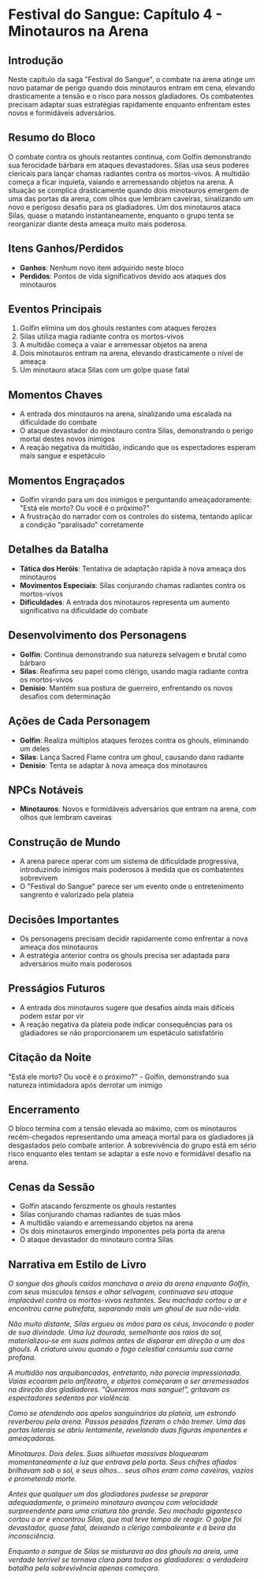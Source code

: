 # Festival do Sangue: Capítulo 4 - Minotauros na Arena

## Introdução
Neste capítulo da saga "Festival do Sangue", o combate na arena atinge um novo patamar de perigo quando dois minotauros entram em cena, elevando drasticamente a tensão e o risco para nossos gladiadores. Os combatentes precisam adaptar suas estratégias rapidamente enquanto enfrentam estes novos e formidáveis adversários.

## Resumo do Bloco
O combate contra os ghouls restantes continua, com Golfin demonstrando sua ferocidade bárbara em ataques devastadores. Silas usa seus poderes clericais para lançar chamas radiantes contra os mortos-vivos. A multidão começa a ficar inquieta, vaiando e arremessando objetos na arena. A situação se complica drasticamente quando dois minotauros emergem de uma das portas da arena, com olhos que lembram caveiras, sinalizando um novo e perigoso desafio para os gladiadores. Um dos minotauros ataca Silas, quase o matando instantaneamente, enquanto o grupo tenta se reorganizar diante desta ameaça muito mais poderosa.

## Itens Ganhos/Perdidos
- **Ganhos**: Nenhum novo item adquirido neste bloco
- **Perdidos**: Pontos de vida significativos devido aos ataques dos minotauros

## Eventos Principais
1. Golfin elimina um dos ghouls restantes com ataques ferozes
2. Silas utiliza magia radiante contra os mortos-vivos
3. A multidão começa a vaiar e arremessar objetos na arena
4. Dois minotauros entram na arena, elevando drasticamente o nível de ameaça
5. Um minotauro ataca Silas com um golpe quase fatal

## Momentos Chaves
- A entrada dos minotauros na arena, sinalizando uma escalada na dificuldade do combate
- O ataque devastador do minotauro contra Silas, demonstrando o perigo mortal destes novos inimigos
- A reação negativa da multidão, indicando que os espectadores esperam mais sangue e espetáculo

## Momentos Engraçados
- Golfin virando para um dos inimigos e perguntando ameaçadoramente: "Está ele morto? Ou você é o próximo?"
- A frustração do narrador com os controles do sistema, tentando aplicar a condição "paralisado" corretamente

## Detalhes da Batalha
- **Tática dos Heróis**: Tentativa de adaptação rápida à nova ameaça dos minotauros
- **Movimentos Especiais**: Silas conjurando chamas radiantes contra os mortos-vivos
- **Dificuldades**: A entrada dos minotauros representa um aumento significativo na dificuldade do combate

## Desenvolvimento dos Personagens
- **Golfin**: Continua demonstrando sua natureza selvagem e brutal como bárbaro
- **Silas**: Reafirma seu papel como clérigo, usando magia radiante contra os mortos-vivos
- **Denísio**: Mantém sua postura de guerreiro, enfrentando os novos desafios com determinação

## Ações de Cada Personagem
- **Golfin**: Realiza múltiplos ataques ferozes contra os ghouls, eliminando um deles
- **Silas**: Lança Sacred Flame contra um ghoul, causando dano radiante
- **Denísio**: Tenta se adaptar à nova ameaça dos minotauros

## NPCs Notáveis
- **Minotauros**: Novos e formidáveis adversários que entram na arena, com olhos que lembram caveiras

## Construção de Mundo
- A arena parece operar com um sistema de dificuldade progressiva, introduzindo inimigos mais poderosos à medida que os combatentes sobrevivem
- O "Festival do Sangue" parece ser um evento onde o entretenimento sangrento é valorizado pela plateia

## Decisões Importantes
- Os personagens precisam decidir rapidamente como enfrentar a nova ameaça dos minotauros
- A estratégia anterior contra os ghouls precisa ser adaptada para adversários muito mais poderosos

## Presságios Futuros
- A entrada dos minotauros sugere que desafios ainda mais difíceis podem estar por vir
- A reação negativa da plateia pode indicar consequências para os gladiadores se não proporcionarem um espetáculo satisfatório

## Citação da Noite
"Está ele morto? Ou você é o próximo?" - Golfin, demonstrando sua natureza intimidadora após derrotar um inimigo

## Encerramento
O bloco termina com a tensão elevada ao máximo, com os minotauros recém-chegados representando uma ameaça mortal para os gladiadores já desgastados pelo combate anterior. A sobrevivência do grupo está em sério risco enquanto eles tentam se adaptar a este novo e formidável desafio na arena.

## Cenas da Sessão
- Golfin atacando ferozmente os ghouls restantes
- Silas conjurando chamas radiantes de suas mãos
- A multidão vaiando e arremessando objetos na arena
- Os dois minotauros emergindo imponentes pela porta da arena
- O ataque devastador do minotauro contra Silas

## Narrativa em Estilo de Livro

*O sangue dos ghouls caídos manchava a areia da arena enquanto Golfin, com seus músculos tensos e olhar selvagem, continuava seu ataque implacável contra os mortos-vivos restantes. Seu machado cortou o ar e encontrou carne putrefata, separando mais um ghoul de sua não-vida.*

*Não muito distante, Silas ergueu as mãos para os céus, invocando o poder de sua divindade. Uma luz dourada, semelhante aos raios do sol, materializou-se em suas palmas antes de disparar em direção a um dos ghouls. A criatura uivou quando o fogo celestial consumiu sua carne profana.*

*A multidão nas arquibancadas, entretanto, não parecia impressionada. Vaias ecoaram pelo anfiteatro, e objetos começaram a ser arremessados na direção dos gladiadores. "Queremos mais sangue!", gritavam os espectadores sedentos por violência.*

*Como se atendendo aos apelos sanguinários da plateia, um estrondo reverberou pela arena. Passos pesados fizeram o chão tremer. Uma das portas laterais se abriu lentamente, revelando duas figuras imponentes e ameaçadoras.*

*Minotauros. Dois deles. Suas silhuetas massivas bloquearam momentaneamente a luz que entrava pela porta. Seus chifres afiados brilhavam sob o sol, e seus olhos... seus olhos eram como caveiras, vazios e prometendo morte.*

*Antes que qualquer um dos gladiadores pudesse se preparar adequadamente, o primeiro minotauro avançou com velocidade surpreendente para uma criatura tão grande. Seu machado gigantesco cortou o ar e encontrou Silas, que mal teve tempo de reagir. O golpe foi devastador, quase fatal, deixando o clérigo cambaleante e à beira da inconsciência.*

*Enquanto o sangue de Silas se misturava ao dos ghouls na areia, uma verdade terrível se tornava clara para todos os gladiadores: a verdadeira batalha pela sobrevivência apenas começara.* 